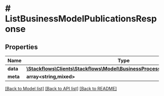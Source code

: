 # # ListBusinessModelPublicationsResponse

## Properties

Name | Type | Description | Notes
------------ | ------------- | ------------- | -------------
**data** | [**\Stackflows\Clients\Stackflows\Model\BusinessProcessModelPublicationModel[]**](BusinessProcessModelPublicationModel.md) |  | [optional]
**meta** | **array<string,mixed>** |  | [optional]

[[Back to Model list]](../../README.md#models) [[Back to API list]](../../README.md#endpoints) [[Back to README]](../../README.md)
